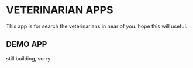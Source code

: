# VETERINARIAN APPS 

This app is for search the veterinarians in near of you. hope this will useful. 

## DEMO APP 
still building, sorry.
